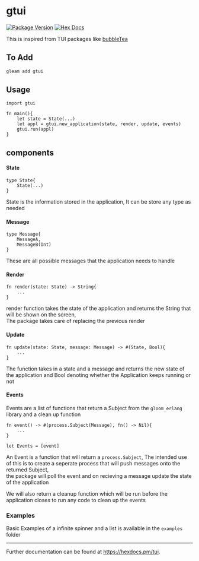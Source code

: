 # gtui

[![Package Version](https://img.shields.io/hexpm/v/gtui)](https://hex.pm/packages/gtui)
[![Hex Docs](https://img.shields.io/badge/hex-docs-ffaff3)](https://hexdocs.pm/gtui/)

This is inspired from TUI packages like [bubbleTea](https://github.com/charmbracelet/bubbletea)
## To Add
```sh
gleam add gtui
```

## Usage

```gleam
import gtui

fn main(){
    let state = State(...)
    let appl = gtui.new_application(state, render, update, events)
    gtui.run(appl)
}
```

## components 

#### State

```gleam
type State{
    State(...)
}
```
State is the information stored in the application, It can be store any type as needed  

#### Message

```gleam
type Message{
    MessageA,
    MessageB(Int)
}
```

These are all possible messages that the application needs to handle

#### Render

```gleam
fn render(state: State) -> String{
    ...
}
```

render function takes the state of the application and returns the String that will be shown on the screen,  
The package takes care of replacing the previous render

#### Update

```gleam
fn update(state: State, message: Message) -> #(State, Bool){
    ...
}
```

The function takes in a state and a message and returns the new state of the application and Bool denoting whether the Application keeps running or not

#### Events

Events are a list of functions that return a Subject from the `gloom_erlang` library and a clean up function

```gleam
fn event() -> #(process.Subject(Message), fn() -> Nil){
    ...
}

let Events = [event]
```

An Event is a function that will return a `process.Subject`, The intended use of this is to create a seperate process that will push messages onto the returned Subject,  
the package will poll the event and on recieving a message update the state of the application 

We will also return a cleanup function which will be run before the application closes to run any code to clean up the events


### Examples
Basic Examples of a infinite spinner and a list is available in the `examples` folder

----

Further documentation can be found at <https://hexdocs.pm/tui>.
